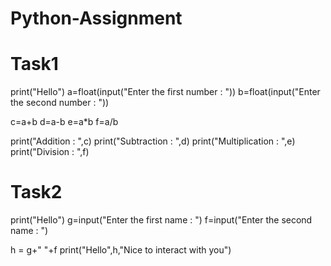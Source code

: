 # Python-Assignment
# Task1
print("Hello")
a=float(input("Enter the first number : "))
b=float(input("Enter the second number : "))

c=a+b
d=a-b
e=a*b
f=a/b

print("Addition : ",c)
print("Subtraction : ",d)
print("Multiplication : ",e)
print("Division : ",f)

# Task2
print("Hello")
g=input("Enter the first name : ")
f=input("Enter the second name : ")

h = g+" "+f
print("Hello",h,"Nice to interact with you")
